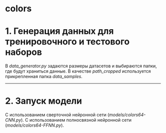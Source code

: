 # colors
 # 1. Генерация данных для тренировочного и тестового наборов
 В _data_generator.py_ задаются размеры датасетов и выбираются папки, где будут храниться данные.
 В качестве _path_cropped_ используется прикрепленная папка _data_samples_.
***
 # 2. Запуск модели
 C использованием сверточной нейронной сети (_models/colors64-CNN.py_).
 C использованием полносвязной нейронной сети (_models/colors64-FFNN.py_).
